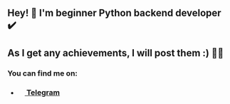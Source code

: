 **<h2> Hey! 👋 I'm beginner Python backend developer :heavy_check_mark: </h2>**

**<h2> As I get any achievements, I will post them :) :tada::sparkles: </h2>**

**<h3> You can find me on: </h3>**
- <a href="https://t.me/MercyClassic"> 
    <h3> <img height=15 width=15 src="https://upload.wikimedia.org/wikipedia/commons/8/83/Telegram_2019_Logo.svg">
    Telegram </h3>
 </a>
